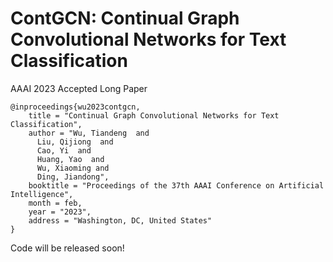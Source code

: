 # ContGCN: Continual Graph Convolutional Networks for Text Classification

AAAI 2023 Accepted Long Paper

```
@inproceedings{wu2023contgcn,
    title = "Continual Graph Convolutional Networks for Text Classification",
    author = "Wu, Tiandeng  and
      Liu, Qijiong  and
      Cao, Yi  and
      Huang, Yao  and
      Wu, Xiaoming and
      Ding, Jiandong",
    booktitle = "Proceedings of the 37th AAAI Conference on Artificial Intelligence",
    month = feb,
    year = "2023",
    address = "Washington, DC, United States"
}
```

Code will be released soon!
